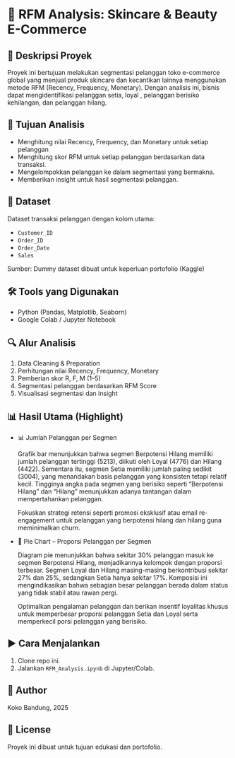 # 🎯 RFM Analysis: Skincare & Beauty E-Commerce

## 📌 Deskripsi Proyek
Proyek ini bertujuan melakukan segmentasi pelanggan toko e-commerce global yang menjual produk skincare dan kecantikan lainnya menggunakan metode RFM (Recency, Frequency, Monetary). Dengan analisis ini, bisnis dapat mengidentifikasi pelanggan setia, loyal , pelanggan berisiko kehilangan, dan pelanggan hilang.

## 🎯 Tujuan Analisis
- Menghitung nilai Recency, Frequency, dan Monetary untuk setiap pelanggan
- Menghitung skor RFM untuk setiap pelanggan berdasarkan data transaksi.
- Mengelompokkan pelanggan ke dalam segmentasi yang bermakna.
- Memberikan insight untuk hasil segmentasi pelanggan.

## 🧾 Dataset
Dataset transaksi pelanggan dengan kolom utama:
- `Customer_ID`
- `Order_ID`
- `Order_Date`
- `Sales`

Sumber: Dummy dataset dibuat untuk keperluan portofolio (Kaggle)

## 🛠️ Tools yang Digunakan
- Python (Pandas, Matplotlib, Seaborn)
- Google Colab / Jupyter Notebook

## 🔍 Alur Analisis
1. Data Cleaning & Preparation
2. Perhitungan nilai Recency, Frequency, Monetary
3. Pemberian skor R, F, M (1–5)
4. Segmentasi pelanggan berdasarkan RFM Score
5. Visualisasi segmentasi dan insight

## 📊 Hasil Utama (Highlight)
- 📊 Jumlah Pelanggan per Segmen

  Grafik bar menunjukkan bahwa segmen Berpotensi Hilang memiliki jumlah pelanggan tertinggi (5213), diikuti oleh Loyal (4776) dan Hilang (4422). Sementara itu, segmen Setia memiliki jumlah paling sedikit (3004), yang menandakan basis pelanggan    yang konsisten tetapi relatif kecil. Tingginya angka pada segmen yang berisiko seperti “Berpotensi Hilang” dan “Hilang” menunjukkan adanya tantangan dalam mempertahankan pelanggan.

  Fokuskan strategi retensi seperti promosi eksklusif atau email re-engagement untuk pelanggan yang berpotensi hilang dan hilang guna meminimalkan churn.
  
- 🥧 Pie Chart – Proporsi Pelanggan per Segmen
  
  Diagram pie menunjukkan bahwa sekitar 30% pelanggan masuk ke segmen Berpotensi Hilang, menjadikannya kelompok dengan proporsi terbesar. Segmen Loyal dan Hilang masing-masing berkontribusi sekitar 27% dan 25%, sedangkan Setia hanya sekitar       17%. Komposisi ini mengindikasikan bahwa sebagian besar pelanggan berada dalam status yang tidak stabil atau rawan pergi.

  Optimalkan pengalaman pelanggan dan berikan insentif loyalitas khusus untuk memperbesar proporsi pelanggan Setia dan Loyal serta memperkecil porsi pelanggan yang berisiko.


## ▶️ Cara Menjalankan
1. Clone repo ini.
2. Jalankan `RFM_Analysis.ipynb` di Jupyter/Colab.

## 👤 Author
Koko
Bandung, 2025

## 📄 License
Proyek ini dibuat untuk tujuan edukasi dan portofolio.
